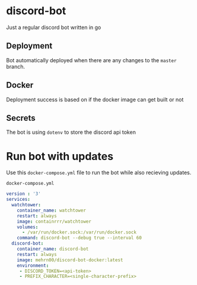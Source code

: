 # discord-bot
Just a regular discord bot written in go

## Deployment
Bot automatically deployed when there are any changes to the `master` branch.

## Docker
Deployment success is based on if the docker image can get built or not

## Secrets
The bot is using `dotenv` to store the discord api token

# Run bot with updates
Use this `docker-compose.yml` file to run the bot while also recieving updates.  

`docker-compose.yml`
```yml
version : '3'
services:
  watchtower:
    container_name: watchtower
    restart: always
    image: containrrr/watchtower
    volumes:
      - /var/run/docker.sock:/var/run/docker.sock
    command: discord-bot --debug true --interval 60
  discord-bot:
    container_name: discord-bot
    restart: always
    image: mehrn00/discord-bot-docker:latest
    environment:
     - DISCORD_TOKEN=<api-token>
     - PREFIX_CHARACTER=<single-character-prefix>
```
